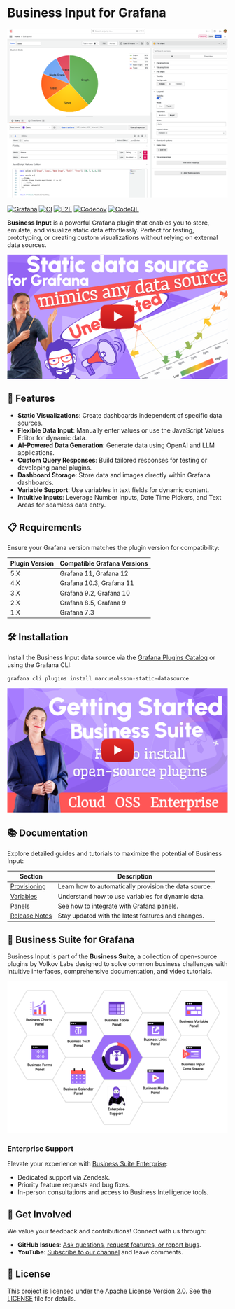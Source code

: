 # Business Input for Grafana

![Screenshot](https://github.com/volkovlabs/business-input/raw/main/src/img/dark.png)

[![Grafana](https://img.shields.io/badge/Grafana-12.0-orange)](https://grafana.com/)
[![CI](https://github.com/volkovlabs/business-input/workflows/CI/badge.svg)](https://github.com/volkovlabs/business-input/actions/workflows/ci.yml)
[![E2E](https://github.com/volkovlabs/business-input/workflows/E2E/badge.svg)](https://github.com/volkovlabs/business-input/actions/workflows/e2e.yml)
[![Codecov](https://codecov.io/gh/VolkovLabs/business-input/branch/main/graph/badge.svg)](https://codecov.io/gh/VolkovLabs/business-input)
[![CodeQL](https://github.com/VolkovLabs/business-input/actions/workflows/codeql-analysis.yml/badge.svg)](https://github.com/VolkovLabs/business-input/actions/workflows/codeql-analysis.yml)

**Business Input** is a powerful Grafana plugin that enables you to store, emulate, and visualize static data effortlessly. Perfect for testing, prototyping, or creating custom visualizations without relying on external data sources.

[![Business Input Data Source for Grafana | Mimic Any Data Source | Tutorial & Examples](https://raw.githubusercontent.com/volkovlabs/business-input/main/img/video.png)](https://youtu.be/QOV8ECOUjWs)

## 🚀 Features

- **Static Visualizations**: Create dashboards independent of specific data sources.
- **Flexible Data Input**: Manually enter values or use the JavaScript Values Editor for dynamic data.
- **AI-Powered Data Generation**: Generate data using OpenAI and LLM applications.
- **Custom Query Responses**: Build tailored responses for testing or developing panel plugins.
- **Dashboard Storage**: Store data and images directly within Grafana dashboards.
- **Variable Support**: Use variables in text fields for dynamic content.
- **Intuitive Inputs**: Leverage Number inputs, Date Time Pickers, and Text Areas for seamless data entry.

## 📋 Requirements

Ensure your Grafana version matches the plugin version for compatibility:

| Plugin Version | Compatible Grafana Versions |
| -------------- | --------------------------- |
| 5.X            | Grafana 11, Grafana 12      |
| 4.X            | Grafana 10.3, Grafana 11    |
| 3.X            | Grafana 9.2, Grafana 10     |
| 2.X            | Grafana 8.5, Grafana 9      |
| 1.X            | Grafana 7.3                 |

## 🛠️ Installation

Install the Business Input data source via the [Grafana Plugins Catalog](https://grafana.com/grafana/plugins/marcusolsson-static-datasource/) or using the Grafana CLI:

```bash
grafana cli plugins install marcusolsson-static-datasource
```

[![Install Business Suite Plugins in Cloud, OSS, Enterprise | Open Source Community Plugins](https://raw.githubusercontent.com/volkovlabs/.github/main/started.png)](https://youtu.be/1qYzHfPXJF8)

## 📚 Documentation

Explore detailed guides and tutorials to maximize the potential of Business Input:

| Section                                                                    | Description                                           |
| -------------------------------------------------------------------------- | ----------------------------------------------------- |
| [Provisioning](https://volkovlabs.io/plugins/business-input/provisioning/) | Learn how to automatically provision the data source. |
| [Variables](https://volkovlabs.io/plugins/business-input/variables/)       | Understand how to use variables for dynamic data.     |
| [Panels](https://volkovlabs.io/plugins/business-input/panels/)             | See how to integrate with Grafana panels.             |
| [Release Notes](https://volkovlabs.io/plugins/business-input/release/)     | Stay updated with the latest features and changes.    |

## 🌟 Business Suite for Grafana

Business Input is part of the **Business Suite**, a collection of open-source plugins by Volkov Labs designed to solve common business challenges with intuitive interfaces, comprehensive documentation, and video tutorials.

[![Business Suite for Grafana](https://raw.githubusercontent.com/VolkovLabs/.github/main/business.png)](https://volkovlabs.io/plugins/)

### Enterprise Support

Elevate your experience with [Business Suite Enterprise](https://volkovlabs.io/pricing/):

- Dedicated support via Zendesk.
- Priority feature requests and bug fixes.
- In-person consultations and access to Business Intelligence tools.

## 💬 Get Involved

We value your feedback and contributions! Connect with us through:

- **GitHub Issues**: [Ask questions, request features, or report bugs](https://github.com/volkovlabs/business-input/issues).
- **YouTube**: [Subscribe to our channel](https://youtube.com/@volkovlabs) and leave comments.

## 📜 License

This project is licensed under the Apache License Version 2.0. See the [LICENSE](https://github.com/volkovlabs/business-input/blob/main/LICENSE) file for details.
